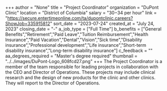 +++
author = "None"
title = "Project Coordinator"
organization = "DuPont Clinic"
location = "District of Columbia"
salary = "$30-$34 per hour"
link = "https://secure.entertimeonline.com/ta/dupontclinic.careers?ShowJob=335915812"
sort_date = "2023-07-24"
created_at = "July 24, 2023"
closing_date = "-"
a_job_type = ["Full Time"]
b_benefits = ["General Benefits","Retirement","Paid Leave","Tuition Reimbursement","Health Insurance","Paid Vacation","Dental","Vision","Sick time","Disability insurance","Professional development","Life insurance","Short-term disability insurance","Long-term disability insurance"]
c_feedback = ""
aa_degrees_required = "Master's degree required"
thumbnail = "../../images/DuPont-Logo_608fcd27.png"
+++
The Project Coordinator is a member of the team responsible for leading projects in collaboration with the CEO and Director of Operations. These projects may include clinical research and the design of new products for the clinic and other clinics. They will report to the Director of Operations.